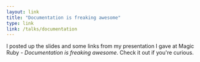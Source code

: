 ```yaml
---
layout: link
title: "Documentation is freaking awesome"
type: link
link: /talks/documentation
---
```


I posted up the slides and some links from my presentation I gave at Magic Ruby - *Documentation is freaking awesome*. Check it out if you're curious.